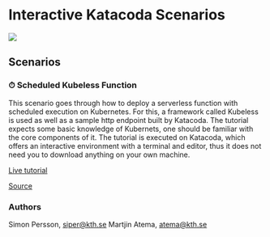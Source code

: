 # Interactive Katacoda Scenarios

[![](http://shields.katacoda.com/katacoda/siper/count.svg)](https://www.katacoda.com/siper "Get your profile on Katacoda.com")

## Scenarios

### ⏱ Scheduled Kubeless Function
This scenario goes through how to deploy a serverless function with scheduled execution on Kubernetes. For this, a framework called Kubeless is used as well as a sample http endpoint built by Katacoda. The tutorial expects some basic knowledge of Kubernets, one should be familiar with the core components of it. The tutorial is executed on Katacoda, which offers an interactive environment with a terminal and editor, thus it does not need you to download anything on your own machine.

[Live tutorial](https://www.katacoda.com/siper/scenarios/scheduled-kubeless)

[Source](./scheduled-kubeless/)


### Authors
Simon Persson, siper@kth.se
Martjin Atema, atema@kth.se

